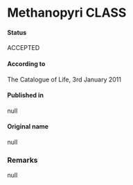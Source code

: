 # Methanopyri CLASS

#### Status
ACCEPTED

#### According to
The Catalogue of Life, 3rd January 2011

#### Published in
null

#### Original name
null

### Remarks
null